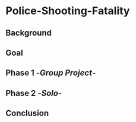 # Police-Shooting-Fatality

## Background



## Goal

## Phase 1  -*Group Project*-

## Phase 2  -*Solo*-

## Conclusion
